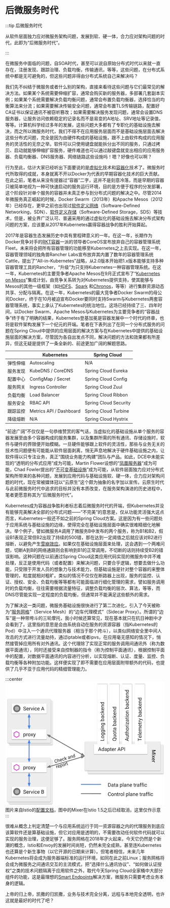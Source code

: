 # 后微服务时代

:::tip 后微服务时代

从软件层面独力应对微服务架构问题，发展到软、硬一体，合力应对架构问题的时代，此即为“后微服务时代”。

:::

在微服务中面临的问题，自SOA时代，甚至可以说自原始分布式时代以来就一直存在，注册发现、跟踪治理、负载均衡，传输通讯，等等，这些问题，在分布式系统中都是无可避免的，但这些问题非得由分布式系统自己来解决吗？

我们先不纠结于微服务或者什么别的架构，直接来看待这些问题与它们最常见的解决方法。如果某个系统需要伸缩扩容，通常会购买新的服务器，多部署几套副本实例；如果某个系统需要解决负载均衡问题，通常会布置负载均衡器，选择恰当的均衡算法来分流；如果需要解决传输安全问题，通常会布置TLS传输链路，配置好CA证书以保证通讯不被窃听篡改；如果需要解决服务发现问题，通常会设置DNS服务器，让服务访问依赖稳定的记录名而不是易变的A地址、SRV地址等记录值，等等。计算机科学经过多年的发展，这些问题大多都有了专职化的基础设施去解决，而之所以微服务时代，我们不得不在应用服务层面而不是基础设施层面去解决这些分布式问题，完全是因为由硬件构成的基础设施，跟不上由软件构成的应用服务的灵活性的无奈之举。软件可以只使用键盘就能拆分出不同的服务，只通过拷贝、启动就能够伸缩扩容服务，硬件难道也可以通过敲键盘就变出相应的应用服务器、负载均衡器、DNS服务器、网络链路这些设施吗！嗯？好像也可以啊？

行为至此，估计大家已经听出下面要说的是[虚拟化](https://en.wikipedia.org/wiki/Virtualization)技术和[容器化](https://en.wikipedia.org/wiki/OS-level_virtualization)技术了。微服务时代所取得的成就，本身就离不开以Docker为代表的早期容器化技术的巨大贡献。在此之前，笔者从来没有提器过“容器”二字，这并不是刻意冷落，而是早期的容器只被简单地视为一种可快速启动的服务运行环境，目的是方便于程序的分发部署，这个阶段针对单个服务的容器并未真正参与到分布式问题的解决之中。尽管2014年微服务真正崛起的时候，Docker Swarm（2013年）和Apache Mesos（2012年）已经存在，更早之前也出现过[软件定义网络](https://en.wikipedia.org/wiki/Software-defined_networking)（Software-Defined Networking，SDN）、[软件定义存储](https://en.wikipedia.org/wiki/Software-defined_storage)（Software-Defined Storage，SDS）等技术，但是，被业界广泛认可、普遍采用的通过虚拟化的基础设施去解决分布式架构问题的方案，应该要从2017年Kubernetes赢得容器战争的胜利开始算起。

2017年是容器生态发展历史中具有里程碑意义的一年。在这一年，长期作为Docker竞争对手的[RKT容器](https://coreos.com/rkt/docs/latest/)一派的领导者CoreOS宣布放弃自己的容器管理系统Fleet，未来将会把所有容器管理的功能移至Kubernetes之上去实现。在这一年，容器管理领域的独角兽Rancher Labs宣布放弃其内置了数年的容器管理系统Cattle，提出了“All-in-Kubernetes”战略，从2.0版本开始把1.x版本能够支持多种容器管理工具的Rancher，“升级”为只支持Kubernetes一种容器管理系统。在这一年，Kubernetes的主要竞争者Apache Mesos在9月正式宣布了“[Kubernetes on Mesos](https://k8smeetup.github.io/docs/getting-started-guides/mesos/)”集成计划，由竞争关系转为对Kubernetes提供支持，使其能够与Mesos的其他一级框架（如[HDFS](https://docs.mesosphere.com/latest/usage/service-guides/hdfs/)、[Spark](https://docs.mesosphere.com/latest/usage/service-guides/spark/) 和[Chronos](https://mesos.github.io/chronos/docs/getting-started.html)，等等）进行集群资源动态共享、分配与隔离。在这一年，Kubernetes的最大竞争者Docker Swarm的母公司Docker，终于在10月被迫宣布Docker要同时支持Swarm与Kubernetes两套容器管理系统，事实上承认了Kubernetes的统治地位。这场已经持续了三、四年时间，以Docker Swarm、Apache Mesos与Kubernetes为主要竞争者的“容器战争”终于有了明确的结果，Kubernetes登基加冕是容器发展中一个时代的终章，也将是软件架构发展下一个纪元的开端。笔者在下表列出了在同一个分布式服务的问题在Spring Cloud中提供的应用层面的解决方案与在Kubernetes中提供的基础设施层面的解决方案，尽管因为各自出发点不同，解决问题的方法和效果都有所差异，但这无疑是提供了一条全新的、前途更加广阔的解题思路。

|          | Kubernetes              | Spring Cloud          |
| -------- | ----------------------- | --------------------- |
| 弹性伸缩 | Autoscaling             | N/A                   |
| 服务发现 | KubeDNS  / CoreDNS      | Spring Cloud Eureka   |
| 配置中心 | ConfigMap / Secret      | Spring Cloud Config   |
| 服务网关 | Ingress Controller      | Spring Cloud Zuul     |
| 负载均衡 | Load Balancer           | Spring Cloud Ribbon   |
| 服务安全 | RBAC API                | Spring Cloud Security |
| 跟踪监控 | Metrics API / Dashboard | Spring Cloud Turbine  |
| 降级熔断 | N/A                     | Spring Cloud Hystrix  |

“前途广阔”不仅仅是一句恭维赞赏的客气话，当虚拟化的基础设施从单个服务的容器发展至由多个容器构成的服务集群，以及集群所需的所有通讯、存储设施时，软件与硬件的界限便开始模糊。一旦硬件能够跟上软件的灵活性，那些与业务无关的技术性问题便有可能能从软件层面剥离，悄无声息地解决于硬件基础设施之内，让软件得以只专注业务，真正“围绕业务能力构建”团队与产品。如此，DCE中未能实现的“透明的分布式应用”成为可能，Martin Flower设想的“[凤凰服务器](https://martinfowler.com/bliki/PhoenixServer.html)“成为可能，Chad Fowler提出的“[不可变基础设施](http://chadfowler.com/2013/06/23/immutable-deployments.html)”成为可能，从软件层面独力应对分布式架构所带来的各种问题，发展到应用代码与基础设施软、硬一体，合力应对架构问题的时代，现在常被媒体冠以“云原生”这个颇为抽象的名字加以宣传。云原生时代与此前微服务时代中追求的目标并没有本质改变，在服务架构演进的历史进程中，笔者更愿意称其为“后微服务时代”。

Kubernetes成为容器战争胜利者标志着后微服务时代的开端，但Kubernetes并没有能够完美解决全部的分布式问题——“不完美”的意思是，仅从功能灵活强大这点而言，Kubernetes一般还不如之前的Spring Cloud方案。这是因为有一些问题处于应用系统与基础设施的边缘，使得完全在基础设施层面中确实很难精细化地解决。举个例子，譬如微服务A调用了微服务B中发布的两个服务，称为B1和B2，假设B1表现正常但B2出现了持续的500错，那在达到一定阈值之后就应该对B2进行熔断，以避免产生[雪崩效应](https://en.wikipedia.org/wiki/Snowball_effect)。如果仅在基础设施层面来处理，这会遇到一个两难问题，切断A到B的网络通路则会影响到B1的正常调用，不切断的话则持续受B2的错误影响。这种问题在以前通过Spring Cloud这类应用代码实现的微服务中并不难处理，反正是使用代码（或者配置）来解决问题，只要合乎逻辑，想要去做什么功能，只受限于开发人员的想象力与技术能力，但基础设施是针对整个容器的来整体管理的，粒度就相对粗旷。类似的情况不仅仅在断路器上出现，服务的监控、认证、授权、安全、负载均衡等等都有可能面临进行细化管理的需求，譬如服务调用时的负载均衡，往往需要根据流量特征，调整负载均衡的层次、算法，等等，而DNS尽管能实现一定程度的负载均衡，但通常并不能满足这些额外的需求。

为了解决这一类问题，微服务基础设施很快进行了第二次进化，引入了今天被称为“[服务网格](https://en.wikipedia.org/wiki/Service_mesh)”（Service Mesh）的“边车代理模式”（Sidecar Proxy）。所谓的“边车”是一种带垮斗的三轮摩托，我小时候还算常见，现在基本就只在抗日神剧中才会看到了。这里指的意思是会由系统自动在服务的资源容器（指Kubernetes的Pod）中注入一个通讯代理服务器（相当于那个挎斗），以类似网络安全里中间人攻击的方式进行流量劫持，通过iptable或者ipvs，在应用毫无感知的情况下，悄然接管掉应用所有对外通讯。这个代理除了实现正常的服务调用间通讯外（称为数据平面通讯），同时还接受来自控制器的指令（称为控制平面通讯），根据控制平面中的配置，对数据平面通讯的内容进行分析，以实现熔断、认证、度量、监控、负载均衡等各种附加功能。这样便实现了即不需要在应用层面附带额外的代码，也提供了几乎不亚于应用代码的精细管理能力。

:::center
![](./images/sidecar.png)
图片来自Istio的[配置文档](https://istio.io/docs/reference/config/policy-and-telemetry/mixer-overview/)，图中的Mixer在Istio 1.5之后已经取消，这里仅作示意
:::

很难从概念上判定清楚一个与应用系统运行于同一资源容器之内的代理服务到底应该算软件还是算基础设施，但它对应用是透明的，不需要改动任何软件代码就可以实现的服务治理，这便足够了。服务网格在2018年才火起来，今天它仍然是个新潮的概念，Istio和Envoy的发展时间尚短，仍然未完全成熟，甚至连Kubernetes也还算是个新生事物（以它开源的日期来计算）。但笔者相信，未来几年Kubernetes将会成为服务器端标准的运行环境，如同在此之前Linux；服务网格将会成为微服务之间通讯交互的主流模式，把“选择什么通讯协议”、“如何做认证授权”之类的技术问题隔离于应用软件之外，取代今天Spring Cloud全家桶中大部分组件的功能，这是最理想的[Smart Endpoints](https://martinfowler.com/articles/microservices.html#SmartEndpointsAndDumbPipes)解决方案，微服务只需要考虑业务本身的逻辑。

上帝的归上帝，凯撒的归凯撒，业务与技术完全分离，远程与本地完全透明，也许这就是最好的时代了吧？